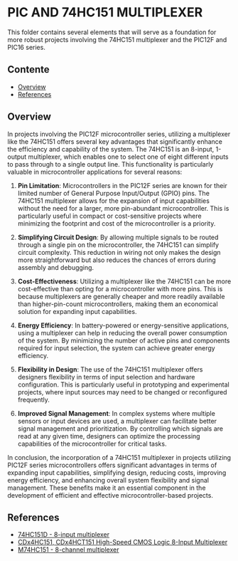 # PIC AND 74HC151 MULTIPLEXER

This folder contains several elements that will serve as a foundation for more robust projects involving the 74HC151 multiplexer and the PIC12F and PIC16 series.

## Contente

* [Overview](#overview)
* [References](#references)



## Overview

In projects involving the PIC12F microcontroller series, utilizing a multiplexer like the 74HC151 offers several key advantages that significantly enhance the efficiency and capability of the system. The 74HC151 is an 8-input, 1-output multiplexer, which enables one to select one of eight different inputs to pass through to a single output line. This functionality is particularly valuable in microcontroller applications for several reasons:

1. **Pin Limitation**: Microcontrollers in the PIC12F  series are known for their limited number of General Purpose Input/Output (GPIO) pins. The 74HC151 multiplexer allows for the expansion of input capabilities without the need for a larger, more pin-abundant microcontroller. This is particularly useful in compact or cost-sensitive projects where minimizing the footprint and cost of the microcontroller is a priority.

2. **Simplifying Circuit Design**: By allowing multiple signals to be routed through a single pin on the microcontroller, the 74HC151 can simplify circuit complexity. This reduction in wiring not only makes the design more straightforward but also reduces the chances of errors during assembly and debugging.

3. **Cost-Effectiveness**: Utilizing a multiplexer like the 74HC151 can be more cost-effective than opting for a microcontroller with more pins. This is because multiplexers are generally cheaper and more readily available than higher-pin-count microcontrollers, making them an economical solution for expanding input capabilities.

4. **Energy Efficiency**: In battery-powered or energy-sensitive applications, using a multiplexer can help in reducing the overall power consumption of the system. By minimizing the number of active pins and components required for input selection, the system can achieve greater energy efficiency.

5. **Flexibility in Design**: The use of the 74HC151 multiplexer offers designers flexibility in terms of input selection and hardware configuration. This is particularly useful in prototyping and experimental projects, where input sources may need to be changed or reconfigured frequently.

6. **Improved Signal Management**: In complex systems where multiple sensors or input devices are used, a multiplexer can facilitate better signal management and prioritization. By controlling which signals are read at any given time, designers can optimize the processing capabilities of the microcontroller for critical tasks.

In conclusion, the incorporation of a 74HC151 multiplexer in projects utilizing PIC12F series microcontrollers offers significant advantages in terms of expanding input capabilities, simplifying design, reducing costs, improving energy efficiency, and enhancing overall system flexibility and signal management. These benefits make it an essential component in the development of efficient and effective microcontroller-based projects.




## References

- [74HC151D - 8-input multiplexer](https://www.nexperia.com/products/analog-logic-ics/logic/decoders-and-demultiplexers-digital-multiplexers/digital-multiplexers/74HC151D.html)
- [CDx4HC151, CDx4HCT151 High-Speed CMOS Logic 8-Input Multiplexer](https://www.ti.com/lit/ds/symlink/cd74hc151.pdf?ts=1711636700921&ref_url=https%253A%252F%252Fwww.ti.com%252Fproduct%252FCD74HC151%253Futm_source%253Dgoogle%2526utm_medium%253Dcpc%2526utm_campaign%253Dti-null-null-xref-cpc-pf-google-wwe%2526utm_content%253Dxref%2526ds_k%253D%257B_dssearchterm%257D%2526DCM%253Dyes%2526gad_source%253D1%2526gclid%253DCj0KCQjwqpSwBhClARIsADlZ_TmNOKNoL5Z-gwBCGFitnyW3xb67t-_GtalhQziXmGbsaD1JjsJ7u9AaApfREALw_wcB%2526gclsrc%253Daw.ds)
- [M74HC151 - 8-channel multiplexer](https://www.st.com/resource/en/datasheet/m74hc151.pdf)
